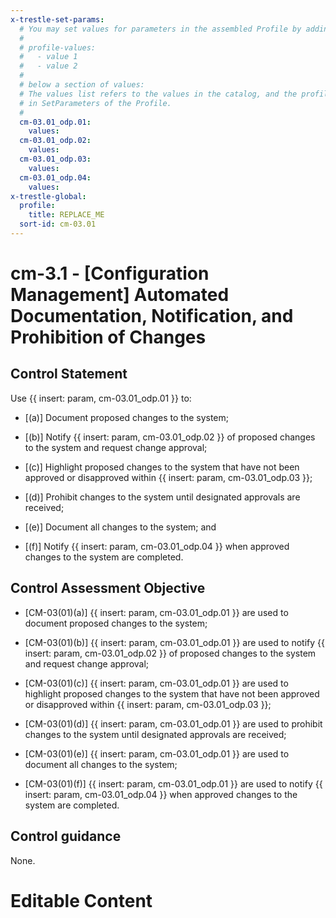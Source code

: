 ```yaml
---
x-trestle-set-params:
  # You may set values for parameters in the assembled Profile by adding
  #
  # profile-values:
  #   - value 1
  #   - value 2
  #
  # below a section of values:
  # The values list refers to the values in the catalog, and the profile-values represent values
  # in SetParameters of the Profile.
  #
  cm-03.01_odp.01:
    values:
  cm-03.01_odp.02:
    values:
  cm-03.01_odp.03:
    values:
  cm-03.01_odp.04:
    values:
x-trestle-global:
  profile:
    title: REPLACE_ME
  sort-id: cm-03.01
---
```


# cm-3.1 - \[Configuration Management\] Automated Documentation, Notification, and Prohibition of Changes

## Control Statement

Use {{ insert: param, cm-03.01_odp.01 }} to:

- \[(a)\] Document proposed changes to the system;

- \[(b)\] Notify {{ insert: param, cm-03.01_odp.02 }} of proposed changes to the system and request change approval;

- \[(c)\] Highlight proposed changes to the system that have not been approved or disapproved within {{ insert: param, cm-03.01_odp.03 }};

- \[(d)\] Prohibit changes to the system until designated approvals are received;

- \[(e)\] Document all changes to the system; and

- \[(f)\] Notify {{ insert: param, cm-03.01_odp.04 }} when approved changes to the system are completed.

## Control Assessment Objective

- \[CM-03(01)(a)\] {{ insert: param, cm-03.01_odp.01 }} are used to document proposed changes to the system;

- \[CM-03(01)(b)\] {{ insert: param, cm-03.01_odp.01 }} are used to notify {{ insert: param, cm-03.01_odp.02 }} of proposed changes to the system and request change approval;

- \[CM-03(01)(c)\] {{ insert: param, cm-03.01_odp.01 }} are used to highlight proposed changes to the system that have not been approved or disapproved within {{ insert: param, cm-03.01_odp.03 }};

- \[CM-03(01)(d)\] {{ insert: param, cm-03.01_odp.01 }} are used to prohibit changes to the system until designated approvals are received;

- \[CM-03(01)(e)\] {{ insert: param, cm-03.01_odp.01 }} are used to document all changes to the system;

- \[CM-03(01)(f)\] {{ insert: param, cm-03.01_odp.01 }} are used to notify {{ insert: param, cm-03.01_odp.04 }} when approved changes to the system are completed.

## Control guidance

None.

# Editable Content

<!-- Make additions and edits below -->
<!-- The above represents the contents of the control as received by the profile, prior to additions. -->
<!-- If the profile makes additions to the control, they will appear below. -->
<!-- The above markdown may not be edited but you may edit the content below, and/or introduce new additions to be made by the profile. -->
<!-- If there is a yaml header at the top, parameter values may be edited. Use --set-parameters to incorporate the changes during assembly. -->
<!-- The content here will then replace what is in the profile for this control, after running profile-assemble. -->
<!-- The current profile has no added parts for this control, but you may add new ones here. -->
<!-- Each addition must have a heading either of the form ## Control my_addition_name -->
<!-- or ## Part a. (where the a. refers to one of the control statement labels.) -->
<!-- "## Control" parts are new parts added after the statement part. -->
<!-- "## Part" parts are new parts added into the top-level statement part with that label. -->
<!-- Subparts may be added with nested hash levels of the form ### My Subpart Name -->
<!-- underneath the parent ## Control or ## Part being added -->
<!-- See https://ibm.github.io/compliance-trestle/tutorials/ssp_profile_catalog_authoring/ssp_profile_catalog_authoring for guidance. -->
